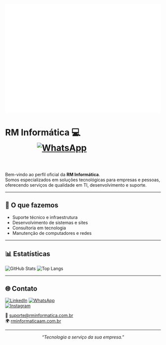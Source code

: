 <p align="center">
  <img src="https://raw.githubusercontent.com/rm-informatica/rm-informatica/main/loop.gif" width="600" height="350" alt="RM Informática Logo">
</p>

# RM Informática 💻  ㅤㅤㅤㅤㅤㅤㅤㅤㅤㅤㅤㅤㅤ[![WhatsApp](https://img.shields.io/badge/-WhatsApp-25D366?logo=whatsapp&logoColor=white)](https://wa.me/5592999999999) ㅤㅤㅤㅤㅤㅤㅤㅤㅤㅤ

Bem-vindo ao perfil oficial da **RM Informática**.  
Somos especializados em soluções tecnológicas para empresas e pessoas, oferecendo serviços de qualidade em TI, desenvolvimento e suporte.

---

## 🚀 O que fazemos
- Suporte técnico e infraestrutura
- Desenvolvimento de sistemas e sites
- Consultoria em tecnologia
- Manutenção de computadores e redes

---

## 📊 Estatísticas
![GitHub Stats](https://github-readme-stats.vercel.app/api?username=rm-informatica&show_icons=true&theme=dark&hide_border=true)
![Top Langs](https://github-readme-stats.vercel.app/api/top-langs/?username=rm-informatica&layout=compact&theme=dark&hide_border=true)

---

## 🌐 Contato
[![LinkedIn](https://img.shields.io/badge/-LinkedIn-blue?logo=linkedin&logoColor=white)](https://www.linkedin.com/company/)
[![WhatsApp](https://img.shields.io/badge/-WhatsApp-25D366?logo=whatsapp&logoColor=white)](https://wa.me/5592999999999)  
[![Instagram](https://img.shields.io/badge/-Instagram-E4405F?logo=instagram&logoColor=white)](https://instagram.com/rminformaticaam)

📧 suporte@rminformatica.com.br  
🌍 [rminformaticaam.com.br](https://rminformaticaam.com.br/)

---

<p align="center">
  <i>“Tecnologia a serviço da sua empresa.”</i>
</p>
